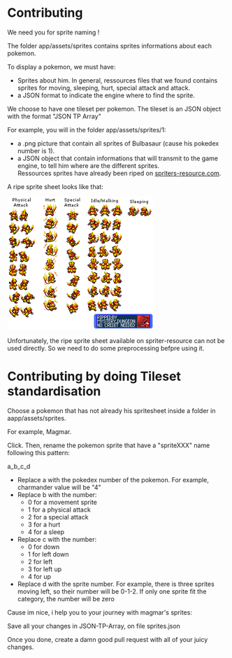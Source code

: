 # Contributing

We need you for sprite naming !

The folder app/assets/sprites contains sprites informations about each pokemon.

To display a pokemon, we must have: 

 - Sprites about him. In general, ressources files that we found contains sprites for moving, sleeping, hurt, special attack  and attack.
 - a JSON format to indicate the engine where to find the sprite.
 
 We choose to have one tileset per pokemon. The tileset is an JSON object with the format "JSON TP Array"
 
For example, you will in the folder app/assets/sprites/1:

 - a .png picture that contain all sprites of Bulbasaur (cause his pokedex number is 1).
 - a JSON object that contain informations that will transmit to the game engine, to tell him where are the different sprites.                                                                                                                                       
 Ressources sprites have already been riped on [spriters-resource.com](https://www.spriters-resource.com/ds_dsi/pokemonmysterydungeonexplorersoftimedarkness/).
 
A ripe sprite sheet looks like that:

![magmar sprites](app/assets/magmar.png)

Unfortunately, the ripe sprite sheet available on spriter-resource can not be used directly. So we need to do some preprocessing befpre using it.

# Contributing by doing Tileset standardisation

Choose a pokemon that has not already his spritesheet inside a folder in aapp/assets/sprites.

For example, Magmar.

Click.
 Then, rename the pokemon sprite that have a "spriteXXX" name following this pattern:

 a_b_c_d

  - Replace a with the pokedex number of the pokemon. For example, charmander value will be "4"
  - Replace b with the number:
    - 0 for a movement sprite
    - 1 for a physical attack
    - 2 for a special attack
    - 3 for a hurt
    - 4 for a sleep
  - Replace c with the number:
    - 0 for down
    - 1 for left down
    - 2 for left
    - 3 for left up
    - 4 for up
  - Replace d with the sprite number. For example, there is three sprites moving left, so their number will be 0-1-2. If only one sprite fit the category, the number will be zero

Cause im nice, i help you to your journey with magmar's sprites:



Save all your changes in JSON-TP-Array, on file sprites.json

Once you done, create a damn good pull request with all of your juicy changes.
